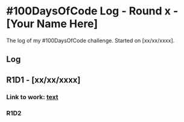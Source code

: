 # #100DaysOfCode Log - Round x - [Your Name Here]

The log of my #100DaysOfCode challenge. Started on [xx/xx/xxxx].

## Log

## R1D1 - [xx/xx/xxxx]


### Link to work: [text](example.com)

### R1D2
